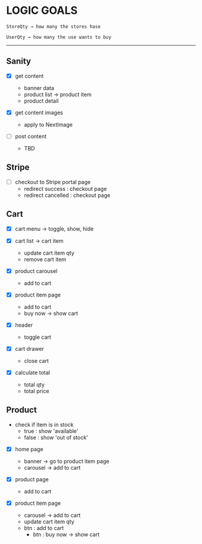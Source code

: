 # LOGIC GOALS

`StoreQty → how many the stores hase`

`UserQty → how many the use wants to buy`

---

## Sanity

- [x] get content
  - banner data
  - product list → product item
  - product detail

- [x] get content images
  - apply to NextImage

- [ ] post content
  - TBD

## Stripe

- [ ] checkout to Stripe portal page
  - redirect success : checkout page
  - redirect cancelled : checkout page

## Cart

- [x] cart menu → toggle, show, hide

- [x] cart list → cart item
  - update cart item qty
  - remove cart item

- [x] product carousel
  - add to cart

- [x] product item page
  - add to cart
  - buy now → show cart

- [x] header
  - toggle cart

- [x] cart drawer
  - close cart

- [x] calculate total
  - total qty
  - total price

## Product

- check if item is in stock
  - true : show 'available'
  - false : show 'out of stock'

- [x] home page
  - banner → go to product item page
  - carousel → add to cart

- [x] product page
  - add to cart

- [x] product item page
  - carousel → add to cart
  - update cart item qty
  - btn : add to cart
	- btn : buy now → show cart
